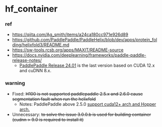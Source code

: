 # hf_container

### ref
- https://qiita.com/Ag_smith/items/a24ca180cc971e926d89
- https://github.com/PaddlePaddle/PaddleHelix/blob/dev/apps/protein_folding/helixfold3/README.md
- https://sw-tools.rcsb.org/apps/MAXIT/README-source
- https://docs.nvidia.com/deeplearning/frameworks/paddle-paddle-release-notes/
  - [PaddlePaddle Release 24.01](https://docs.nvidia.com/deeplearning/frameworks/paddle-paddle-release-notes/rel-24-01.html#rel-24-01) is the last version based on CUDA 12.x and cuDNN 8.x.

### warning
- Fixed: ~~H100 is not supported paddlepaddle 2.5.x and 2.6.0 cause segmentation fault when run the helixfold~~
  - Notes: PaddlePaddle above 2.5.0 [support cuda12+ arch and Hopper arch.](https://github.com/PaddlePaddle/Paddle/commit/e54e2bc8bcc7f4e75edf449320cbbf8e8047377e)
- Unnecessary: ~~to solve the issue 3.0.0.b is used for building container (cudnn > 9.0 is required to install it)~~
